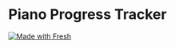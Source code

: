 # Piano Progress Tracker

[![Made with Fresh](https://fresh.deno.dev/fresh-badge-dark.svg)](https://fresh.deno.dev)
